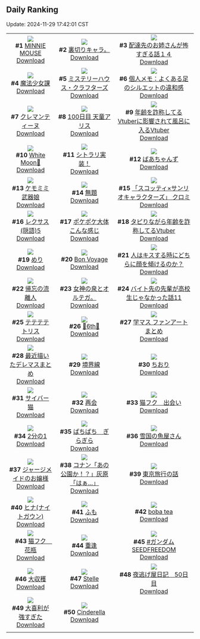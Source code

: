 ## Daily Ranking
Update: 2024-11-29 17:42:01 CST

|      |      |      |
| :----: | :----: | :----: |
| ![](https://i.pixiv.re/c/240x480/img-master/img/2024/11/28/00/00/48/124691127_p0_master1200.jpg)<br>**#1** [MINNIE MOUSE](https://www.pixiv.net/artworks/124691127)<br>[Download](https://i.pixiv.re/img-original/img/2024/11/28/00/00/48/124691127_p0.png) | ![](https://i.pixiv.re/c/240x480/img-master/img/2024/11/28/00/35/12/124669748_p0_master1200.jpg)<br>**#2** [裏切りキャラ。](https://www.pixiv.net/artworks/124669748)<br>[Download](https://i.pixiv.re/img-original/img/2024/11/28/00/35/12/124669748_p0.jpg) | ![](https://i.pixiv.re/c/240x480/img-master/img/2024/11/27/10/11/40/124672355_p0_master1200.jpg)<br>**#3** [配達先のお姉さんが怖すぎる話１４](https://www.pixiv.net/artworks/124672355)<br>[Download](https://i.pixiv.re/img-original/img/2024/11/27/10/11/40/124672355_p0.jpg) |
| ![](https://i.pixiv.re/c/240x480/img-master/img/2024/11/28/21/40/18/124714244_p0_master1200.jpg)<br>**#4** [魔法少女課](https://www.pixiv.net/artworks/124714244)<br>[Download](https://i.pixiv.re/img-original/img/2024/11/28/21/40/18/124714244_p0.jpg) | ![](https://i.pixiv.re/c/240x480/img-master/img/2024/11/28/02/48/14/124695394_p0_master1200.jpg)<br>**#5** [ミステリーハウス・クラフターズ](https://www.pixiv.net/artworks/124695394)<br>[Download](https://i.pixiv.re/img-original/img/2024/11/28/02/48/14/124695394_p0.jpg) | ![](https://i.pixiv.re/c/240x480/img-master/img/2024/11/28/06/00/03/124697518_p0_master1200.jpg)<br>**#6** [個人メモ：よくある足のシルエットの違和感](https://www.pixiv.net/artworks/124697518)<br>[Download](https://i.pixiv.re/img-original/img/2024/11/28/06/00/03/124697518_p0.jpg) |
| ![](https://i.pixiv.re/c/240x480/img-master/img/2024/11/28/00/00/30/124691069_p0_master1200.jpg)<br>**#7** [クレマンティーヌ](https://www.pixiv.net/artworks/124691069)<br>[Download](https://i.pixiv.re/img-original/img/2024/11/28/00/00/30/124691069_p0.jpg) | ![](https://i.pixiv.re/c/240x480/img-master/img/2024/11/27/00/00/42/124662903_p0_master1200.jpg)<br>**#8** [100日目 天童アリス](https://www.pixiv.net/artworks/124662903)<br>[Download](https://i.pixiv.re/img-original/img/2024/11/27/00/00/42/124662903_p0.png) | ![](https://i.pixiv.re/c/240x480/img-master/img/2024/11/27/20/48/14/124684324_p0_master1200.jpg)<br>**#9** [年齢を詐称してるVtuberに影響されて風呂に入るVtuber](https://www.pixiv.net/artworks/124684324)<br>[Download](https://i.pixiv.re/img-original/img/2024/11/27/20/48/14/124684324_p0.png) |
| ![](https://i.pixiv.re/c/240x480/img-master/img/2024/11/27/00/00/30/124662863_p0_master1200.jpg)<br>**#10** [White Moon🌙](https://www.pixiv.net/artworks/124662863)<br>[Download](https://i.pixiv.re/img-original/img/2024/11/27/00/00/30/124662863_p0.jpg) | ![](https://i.pixiv.re/c/240x480/img-master/img/2024/11/27/01/08/44/124665328_p0_master1200.jpg)<br>**#11** [シトラリ実装！](https://www.pixiv.net/artworks/124665328)<br>[Download](https://i.pixiv.re/img-original/img/2024/11/27/01/08/44/124665328_p0.jpg) | ![](https://i.pixiv.re/c/240x480/img-master/img/2024/11/28/00/00/12/124690985_p0_master1200.jpg)<br>**#12** [ばあちゃんず](https://www.pixiv.net/artworks/124690985)<br>[Download](https://i.pixiv.re/img-original/img/2024/11/28/00/00/12/124690985_p0.jpg) |
| ![](https://i.pixiv.re/c/240x480/img-master/img/2024/11/27/00/00/22/124662820_p0_master1200.jpg)<br>**#13** [ケモミミ武器娘](https://www.pixiv.net/artworks/124662820)<br>[Download](https://i.pixiv.re/img-original/img/2024/11/27/00/00/22/124662820_p0.png) | ![](https://i.pixiv.re/c/240x480/img-master/img/2024/11/27/00/16/01/124663750_p0_master1200.jpg)<br>**#14** [無題](https://www.pixiv.net/artworks/124663750)<br>[Download](https://i.pixiv.re/img-original/img/2024/11/27/00/16/01/124663750_p0.png) | ![](https://i.pixiv.re/c/240x480/img-master/img/2024/11/27/00/00/12/124662771_p0_master1200.jpg)<br>**#15** [「スコッティ×サンリオキャラクターズ」 クロミ](https://www.pixiv.net/artworks/124662771)<br>[Download](https://i.pixiv.re/img-original/img/2024/11/27/00/00/12/124662771_p0.png) |
| ![](https://i.pixiv.re/c/240x480/img-master/img/2024/11/28/12/14/02/124702383_p0_master1200.jpg)<br>**#16** [レクサス(隠語)5](https://www.pixiv.net/artworks/124702383)<br>[Download](https://i.pixiv.re/img-original/img/2024/11/28/12/14/02/124702383_p0.png) | ![](https://i.pixiv.re/c/240x480/img-master/img/2024/11/27/02/50/39/124667179_p0_master1200.jpg)<br>**#17** [ポケポケ大体こんな感じ](https://www.pixiv.net/artworks/124667179)<br>[Download](https://i.pixiv.re/img-original/img/2024/11/27/02/50/39/124667179_p0.jpg) | ![](https://i.pixiv.re/c/240x480/img-master/img/2024/11/28/21/11/24/124713297_p0_master1200.jpg)<br>**#18** [タピりながら年齢を詐称してるVtuber](https://www.pixiv.net/artworks/124713297)<br>[Download](https://i.pixiv.re/img-original/img/2024/11/28/21/11/24/124713297_p0.png) |
| ![](https://i.pixiv.re/c/240x480/img-master/img/2024/11/27/12/18/10/124674184_p0_master1200.jpg)<br>**#19** [めり](https://www.pixiv.net/artworks/124674184)<br>[Download](https://i.pixiv.re/img-original/img/2024/11/27/12/18/10/124674184_p0.png) | ![](https://i.pixiv.re/c/240x480/img-master/img/2024/11/27/21/17/46/124685367_p0_master1200.jpg)<br>**#20** [Bon Voyage](https://www.pixiv.net/artworks/124685367)<br>[Download](https://i.pixiv.re/img-original/img/2024/11/27/21/17/46/124685367_p0.png) | ![](https://i.pixiv.re/c/240x480/img-master/img/2024/11/28/19/00/15/124709417_p0_master1200.jpg)<br>**#21** [人はキスする時にどちらに顔を傾けるのか？](https://www.pixiv.net/artworks/124709417)<br>[Download](https://i.pixiv.re/img-original/img/2024/11/28/19/00/15/124709417_p0.jpg) |
| ![](https://i.pixiv.re/c/240x480/img-master/img/2024/11/27/00/00/18/124662805_p0_master1200.jpg)<br>**#22** [帰忘の流離人](https://www.pixiv.net/artworks/124662805)<br>[Download](https://i.pixiv.re/img-original/img/2024/11/27/00/00/18/124662805_p0.jpg) | ![](https://i.pixiv.re/c/240x480/img-master/img/2024/11/27/04/35/52/124666468_p0_master1200.jpg)<br>**#23** [女神の泉とオルテガ。](https://www.pixiv.net/artworks/124666468)<br>[Download](https://i.pixiv.re/img-original/img/2024/11/27/04/35/52/124666468_p0.jpg) | ![](https://i.pixiv.re/c/240x480/img-master/img/2024/11/27/02/36/13/124666961_p0_master1200.jpg)<br>**#24** [バイト先の先輩が高校生じゃなかった話11](https://www.pixiv.net/artworks/124666961)<br>[Download](https://i.pixiv.re/img-original/img/2024/11/27/02/36/13/124666961_p0.jpg) |
| ![](https://i.pixiv.re/c/240x480/img-master/img/2024/11/27/18/12/23/124680131_p0_master1200.jpg)<br>**#25** [テテテテトリス](https://www.pixiv.net/artworks/124680131)<br>[Download](https://i.pixiv.re/img-original/img/2024/11/27/18/12/23/124680131_p0.jpg) | ![](https://i.pixiv.re/c/240x480/img-master/img/2024/11/27/21/13/16/124685215_p0_master1200.jpg)<br>**#26** [🐎6th🐎](https://www.pixiv.net/artworks/124685215)<br>[Download](https://i.pixiv.re/img-original/img/2024/11/27/21/13/16/124685215_p0.png) | ![](https://i.pixiv.re/c/240x480/img-master/img/2024/11/27/19/49/48/124682584_p0_master1200.jpg)<br>**#27** [学マス ファンアートまとめ](https://www.pixiv.net/artworks/124682584)<br>[Download](https://i.pixiv.re/img-original/img/2024/11/27/19/49/48/124682584_p0.png) |
| ![](https://i.pixiv.re/c/240x480/img-master/img/2024/11/27/19/34/20/124682194_p0_master1200.jpg)<br>**#28** [最近描いたデレマスまとめ](https://www.pixiv.net/artworks/124682194)<br>[Download](https://i.pixiv.re/img-original/img/2024/11/27/19/34/20/124682194_p0.png) | ![](https://i.pixiv.re/c/240x480/img-master/img/2024/11/28/00/00/16/124691006_p0_master1200.jpg)<br>**#29** [境界線](https://www.pixiv.net/artworks/124691006)<br>[Download](https://i.pixiv.re/img-original/img/2024/11/28/00/00/16/124691006_p0.jpg) | ![](https://i.pixiv.re/c/240x480/img-master/img/2024/11/27/00/00/16/124662794_p0_master1200.jpg)<br>**#30** [ちおり](https://www.pixiv.net/artworks/124662794)<br>[Download](https://i.pixiv.re/img-original/img/2024/11/27/00/00/16/124662794_p0.jpg) |
| ![](https://i.pixiv.re/c/240x480/img-master/img/2024/11/27/04/51/25/124668555_p0_master1200.jpg)<br>**#31** [サイバー猫](https://www.pixiv.net/artworks/124668555)<br>[Download](https://i.pixiv.re/img-original/img/2024/11/27/04/51/25/124668555_p0.jpg) | ![](https://i.pixiv.re/c/240x480/img-master/img/2024/11/27/23/31/47/124689903_p0_master1200.jpg)<br>**#32** [再会](https://www.pixiv.net/artworks/124689903)<br>[Download](https://i.pixiv.re/img-original/img/2024/11/27/23/31/47/124689903_p0.png) | ![](https://i.pixiv.re/c/240x480/img-master/img/2024/11/27/00/30/11/124664220_p0_master1200.jpg)<br>**#33** [猫フク　出会い](https://www.pixiv.net/artworks/124664220)<br>[Download](https://i.pixiv.re/img-original/img/2024/11/27/00/30/11/124664220_p0.jpg) |
| ![](https://i.pixiv.re/c/240x480/img-master/img/2024/11/28/23/44/03/124718484_p0_master1200.jpg)<br>**#34** [2分の1](https://www.pixiv.net/artworks/124718484)<br>[Download](https://i.pixiv.re/img-original/img/2024/11/28/23/44/03/124718484_p0.jpg) | ![](https://i.pixiv.re/c/240x480/img-master/img/2024/11/28/20/37/31/124712142_p0_master1200.jpg)<br>**#35** [ぱちぱち　ぎらぎら](https://www.pixiv.net/artworks/124712142)<br>[Download](https://i.pixiv.re/img-original/img/2024/11/28/20/37/31/124712142_p0.jpg) | ![](https://i.pixiv.re/c/240x480/img-master/img/2024/11/27/04/50/39/124668549_p0_master1200.jpg)<br>**#36** [雪国の魚屋さん](https://www.pixiv.net/artworks/124668549)<br>[Download](https://i.pixiv.re/img-original/img/2024/11/27/04/50/39/124668549_p0.jpg) |
| ![](https://i.pixiv.re/c/240x480/img-master/img/2024/11/28/19/20/48/124709985_p0_master1200.jpg)<br>**#37** [ジャージメイドのお嬢様](https://www.pixiv.net/artworks/124709985)<br>[Download](https://i.pixiv.re/img-original/img/2024/11/28/19/20/48/124709985_p0.jpg) | ![](https://i.pixiv.re/c/240x480/img-master/img/2024/11/27/17/42/27/124679332_p0_master1200.jpg)<br>**#38** [コナン「あの公園か！？」灰原「はぁ…」](https://www.pixiv.net/artworks/124679332)<br>[Download](https://i.pixiv.re/img-original/img/2024/11/27/17/42/27/124679332_p0.jpg) | ![](https://i.pixiv.re/c/240x480/img-master/img/2024/11/28/01/16/07/124693616_p0_master1200.jpg)<br>**#39** [東京旅行の話](https://www.pixiv.net/artworks/124693616)<br>[Download](https://i.pixiv.re/img-original/img/2024/11/28/01/16/07/124693616_p0.jpg) |
| ![](https://i.pixiv.re/c/240x480/img-master/img/2024/11/27/18/02/18/124679892_p0_master1200.jpg)<br>**#40** [ヒナ(ナイトガウン)](https://www.pixiv.net/artworks/124679892)<br>[Download](https://i.pixiv.re/img-original/img/2024/11/27/18/02/18/124679892_p0.jpg) | ![](https://i.pixiv.re/c/240x480/img-master/img/2024/11/27/00/27/48/124664132_p0_master1200.jpg)<br>**#41** [ふも](https://www.pixiv.net/artworks/124664132)<br>[Download](https://i.pixiv.re/img-original/img/2024/11/27/00/27/48/124664132_p0.jpg) | ![](https://i.pixiv.re/c/240x480/img-master/img/2024/11/28/00/00/13/124690988_p0_master1200.jpg)<br>**#42** [boba tea](https://www.pixiv.net/artworks/124690988)<br>[Download](https://i.pixiv.re/img-original/img/2024/11/28/00/00/13/124690988_p0.png) |
| ![](https://i.pixiv.re/c/240x480/img-master/img/2024/11/28/00/30/15/124692341_p0_master1200.jpg)<br>**#43** [猫フク　花瓶](https://www.pixiv.net/artworks/124692341)<br>[Download](https://i.pixiv.re/img-original/img/2024/11/28/00/30/15/124692341_p0.jpg) | ![](https://i.pixiv.re/c/240x480/img-master/img/2024/11/28/11/24/40/124701554_p0_master1200.jpg)<br>**#44** [重逢](https://www.pixiv.net/artworks/124701554)<br>[Download](https://i.pixiv.re/img-original/img/2024/11/28/11/24/40/124701554_p0.jpg) | ![](https://i.pixiv.re/c/240x480/img-master/img/2024/11/27/14/19/47/124675875_p0_master1200.jpg)<br>**#45** [#ガンダムSEEDFREEDOM](https://www.pixiv.net/artworks/124675875)<br>[Download](https://i.pixiv.re/img-original/img/2024/11/27/14/19/47/124675875_p0.jpg) |
| ![](https://i.pixiv.re/c/240x480/img-master/img/2024/11/27/17/06/20/124678598_p0_master1200.jpg)<br>**#46** [大収穫](https://www.pixiv.net/artworks/124678598)<br>[Download](https://i.pixiv.re/img-original/img/2024/11/27/17/06/20/124678598_p0.jpg) | ![](https://i.pixiv.re/c/240x480/img-master/img/2024/11/28/08/59/51/124699729_p0_master1200.jpg)<br>**#47** [Stelle](https://www.pixiv.net/artworks/124699729)<br>[Download](https://i.pixiv.re/img-original/img/2024/11/28/08/59/51/124699729_p0.jpg) | ![](https://i.pixiv.re/c/240x480/img-master/img/2024/11/27/17/36/10/124679198_p0_master1200.jpg)<br>**#48** [夜逃げ屋日記　50日目](https://www.pixiv.net/artworks/124679198)<br>[Download](https://i.pixiv.re/img-original/img/2024/11/27/17/36/10/124679198_p0.jpg) |
| ![](https://i.pixiv.re/c/240x480/img-master/img/2024/11/28/16/23/51/124706022_p0_master1200.jpg)<br>**#49** [大喜利が強すぎた](https://www.pixiv.net/artworks/124706022)<br>[Download](https://i.pixiv.re/img-original/img/2024/11/28/16/23/51/124706022_p0.jpg) | ![](https://i.pixiv.re/c/240x480/img-master/img/2024/11/27/00/00/15/124662784_p0_master1200.jpg)<br>**#50** [Cinderella](https://www.pixiv.net/artworks/124662784)<br>[Download](https://i.pixiv.re/img-original/img/2024/11/27/00/00/15/124662784_p0.jpg) |
|      |
